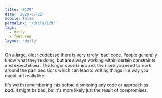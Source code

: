 ```yaml
---
title: '#129'
date: '2020-07-22'
mobile: false
permalink: '/daily/129/'
tags:
  - daily
  - featured
layout: 'daily'
---
```


On a large, older codebase there is very rarely 'bad' code. People generally know what they're doing, but are always working within certain constraints and expectations. The longer code is around, the more you need to work around the past decisions which can lead to writing things in a way you might not really like.

It's worth remembering this before dismissing any code or approach as _bad_. It might be bad, but it's more likely just the result of compromises.
